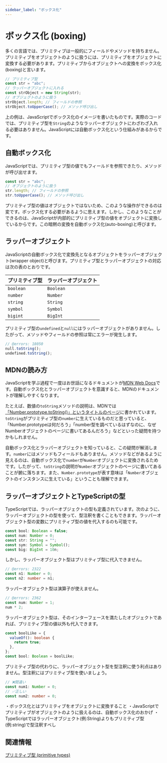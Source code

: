 ```yaml
---
sidebar_label: "ボックス化"
---
```


# ボックス化 (boxing)

多くの言語では、プリミティブは一般的にフィールドやメソッドを持ちません。プリミティブをオブジェクトのように扱うには、プリミティブをオブジェクトに変換する必要があります。プリミティブからオブジェクトへの変換をボックス化(boxing)と言います。

```ts twoslash
// プリミティブ型
const str = "abc";
// ラッパーオブジェクトに入れる
const strObject = new String(str);
// オブジェクトのように扱う
strObject.length; // フィールドの参照
strObject.toUpperCase(); // メソッド呼び出し
```

上の例は、JavaScriptでボックス化のイメージを書いたものです。実際のコードでは、プリミティブ型を`String`のようなラッパーオブジェクトにわざわざ入れる必要はありません。JavaScriptには自動ボックス化という仕組みがあるからです。

## 自動ボックス化

JavaScriptでは、プリミティブ型の値でもフィールドを参照できたり、メソッドが呼び出せます。

```ts twoslash
const str = "abc";
// オブジェクトのように扱う
str.length; // フィールドの参照
str.toUpperCase(); // メソッド呼び出し
```

プリミティブ型の値はオブジェクトではないため、このような操作ができるのは変です。ボックス化する必要があるように思えます。しかし、このようなことができるのは、JavaScriptが内部的にプリミティブ型の値をオブジェクトに変換しているからです。この暗黙の変換を自動ボックス化(auto-boxing)と呼びます。

## ラッパーオブジェクト

JavaScriptの自動ボックス化で変換先となるオブジェクトをラッパーオブジェクト(wrapper object)と呼びます。プリミティブ型とラッパーオブジェクトの対応は次の表のとおりです。

| プリミティブ型 | ラッパーオブジェクト |
| -------------- | -------------------- |
| `boolean`      | `Boolean`            |
| `number`       | `Number`             |
| `string`       | `String`             |
| `symbol`       | `Symbol`             |
| `bigint`       | `BigInt`             |

プリミティブ型の`undefined`と`null`にはラッパーオブジェクトがありません。したがって、メソッドやフィールドの参照は常にエラーが発生します。

```ts twoslash
// @errors: 18050
null.toString();
undefined.toString();
```

## MDNの読み方

JavaScriptを学ぶ過程で一度はお世話になるドキュメントが[MDN Web Docs](https://developer.mozilla.org/ja/docs/Web/JavaScript)です。自動ボックス化とラッパーオブジェクトを意識すると、MDNのドキュメントが理解しやすくなります。

たとえば、数値の`toString`メソッドの説明は、MDNでは[「Number.prototype.toString()」というタイトルのページ](https://developer.mozilla.org/ja/docs/Web/JavaScript/Reference/Global_Objects/Number/toString)に書かれています。`toString`がプリミティブ型の`number`に生えているものだと思っていると、「Number.prototypeは何だろう」「number型を調べているはずなのに、なぜNumberオブジェクトのページに書いてあるんだろう」などといった疑問を持つかもしれません。

自動ボックス化とラッパーオブジェクトを知っていると、この疑問が解消します。`number`にはメソッドもフィールドもありません。メソッドなどがあるように見えるのは、自動ボックス化で`number`が`Number`オブジェクトに変換されるためです。したがって、`toString`の説明が`Number`オブジェクトのページに書いてあることが腑に落ちます。また、`Number.prototype`が表す意味は「`Number`オブジェクトのインスタンスに生えている」ということも理解できます。

## ラッパーオブジェクトとTypeScriptの型

<!-- textlint-disable prh -->

TypeScriptでは、ラッパーオブジェクトの型も定義されています。次のように、ラッパーオブジェクトの型を使って、型注釈を書くこともできます。ラッパーオブジェクト型の変数にプリミティブ型の値を代入するのも可能です。

```ts twoslash
const bool: Boolean = false;
const num: Number = 0;
const str: String = "";
const sym: Symbol = Symbol();
const big: BigInt = 10n;
```

しかし、ラッパーオブジェクト型はプリミティブ型に代入できません。

```ts twoslash
// @errors: 2322
const n1: Number = 0;
const n2: number = n1;
```

ラッパーオブジェクト型は演算子が使えません。

```ts twoslash
// @errors: 2362
const num: Number = 1;
num * 2;
```

ラッパーオブジェクト型は、そのインターフェースを満たしたオブジェクトであれば、プリミティブ型の値以外も代入できます。

```ts twoslash
const boolLike = {
  valueOf(): boolean {
    return true;
  },
};
const bool: Boolean = boolLike;
```

プリミティブ型の代わりに、ラッパーオブジェクト型を型注釈に使う利点はありません。型注釈にはプリミティブ型を使いましょう。

```ts twoslash
// ❌間違い
const num1: Number = 0;
// ✅正しい
const num2: number = 0;
```

<!-- textlint-enable prh -->

<TweetILearned>

・ボックス化とはプリミティブをオブジェクトに変換すること
・JavaScriptでプリミティブがオブジェクトのように扱えるのは、自動ボックス化のおかげ
・TypeScriptではラッパーオブジェクト(例:String)よりもプリミティブ型(例:string)で型注釈すべし

</TweetILearned>

## 関連情報

[プリミティブ型 (primitive types)](primitive-types.md)
